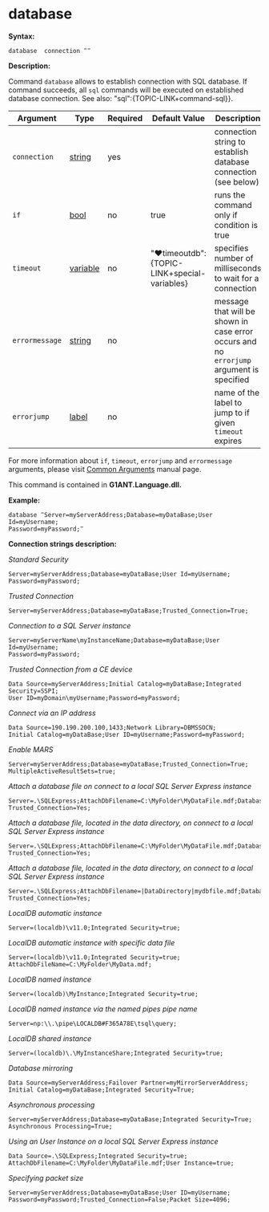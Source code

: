 # database

**Syntax:**

```G1ANT
database  connection ‴‴ 

```

**Description:**

Command `database` allows to establish connection with SQL database. If command succeeds, all `sql` commands will be executed on established database connection. See also: "sql":{TOPIC-LINK+command-sql}}.

| Argument | Type | Required | Default Value | Description |
| -------- | ---- | -------- | ------------- | ----------- |
|`connection`| [string](https://github.com/G1ANT-Robot/G1ANT.Manual/blob/master/G1ANT-Language/Structures/bool.md) | yes |  | connection string to establish database connection (see below) |
|`if`| [bool](https://github.com/G1ANT-Robot/G1ANT.Manual/blob/master/G1ANT-Language/Structures/bool.md) | no | true | runs the command only if condition is true |
|`timeout`| [variable](https://github.com/G1ANT-Robot/G1ANT.Manual/blob/master/G1ANT-Language/Special-Characters/variable.md) | no | "♥timeoutdb":{TOPIC-LINK+special-variables} | specifies number of milliseconds to wait for a connection|
|`errormessage`| [string](https://github.com/G1ANT-Robot/G1ANT.Manual/blob/master/G1ANT-Language/Structures/bool.md) | no | | message that will be shown in case error occurs and no `errorjump` argument is specified |
|`errorjump`| [label](https://github.com/G1ANT-Robot/G1ANT.Manual/blob/master/G1ANT-Language/Structures/bool.md) | no |  | name of the label to jump to if given `timeout` expires |

For more information about `if`, `timeout`, `errorjump` and `errormessage` arguments, please visit [Common Arguments](https://github.com/G1ANT-Robot/G1ANT.Manual/blob/master/G1ANT-Language/Common-Arguments.md)  manual page.

This command is contained in **G1ANT.Language.dll.**

**Example:**

```G1ANT
database ‴Server=myServerAddress;Database=myDataBase;User Id=myUsername;
Password=myPassword;‴

```

**Connection strings description:**

_Standard Security_

```G1ANT
Server=myServerAddress;Database=myDataBase;User Id=myUsername;
Password=myPassword;

```

_Trusted Connection_

```G1ANT
Server=myServerAddress;Database=myDataBase;Trusted_Connection=True;

```

_Connection to a SQL Server instance_

```G1ANT
Server=myServerName\myInstanceName;Database=myDataBase;User Id=myUsername;
Password=myPassword;

```

_Trusted Connection from a CE device_

```G1ANT
Data Source=myServerAddress;Initial Catalog=myDataBase;Integrated Security=SSPI;
User ID=myDomain\myUsername;Password=myPassword;

```

_Connect via an IP address_

```G1ANT
Data Source=190.190.200.100,1433;Network Library=DBMSSOCN;
Initial Catalog=myDataBase;User ID=myUsername;Password=myPassword;

```

_Enable MARS_

```G1ANT
Server=myServerAddress;Database=myDataBase;Trusted_Connection=True;
MultipleActiveResultSets=true;

```

_Attach a database file on connect to a local SQL Server Express instance_

```G1ANT
Server=.\SQLExpress;AttachDbFilename=C:\MyFolder\MyDataFile.mdf;Database=dbname;
Trusted_Connection=Yes;

```

_Attach a database file, located in the data directory, on connect to a local SQL Server Express instance_

```G1ANT
Server=.\SQLExpress;AttachDbFilename=C:\MyFolder\MyDataFile.mdf;Database=dbname;
Trusted_Connection=Yes;

```

_Attach a database file, located in the data directory, on connect to a local SQL Server Express instance_

```G1ANT
Server=.\SQLExpress;AttachDbFilename=|DataDirectory|mydbfile.mdf;Database=dbname;
Trusted_Connection=Yes;

```

_LocalDB automatic instance_

```G1ANT
Server=(localdb)\v11.0;Integrated Security=true;

```

_LocalDB automatic instance with specific data file_

```G1ANT
Server=(localdb)\v11.0;Integrated Security=true;
AttachDbFileName=C:\MyFolder\MyData.mdf;

```

_LocalDB named instance_

```G1ANT
Server=(localdb)\MyInstance;Integrated Security=true;

```

_LocalDB named instance via the named pipes pipe name_

```G1ANT
Server=np:\\.\pipe\LOCALDB#F365A78E\tsql\query;

```

_LocalDB shared instance_

```G1ANT
Server=(localdb)\.\MyInstanceShare;Integrated Security=true;

```

_Database mirroring_

```G1ANT
Data Source=myServerAddress;Failover Partner=myMirrorServerAddress;
Initial Catalog=myDataBase;Integrated Security=True;

```

_Asynchronous processing_

```G1ANT
Server=myServerAddress;Database=myDataBase;Integrated Security=True;
Asynchronous Processing=True;

```

_Using an User Instance on a local SQL Server Express instance_

```G1ANT
Data Source=.\SQLExpress;Integrated Security=true;
AttachDbFilename=C:\MyFolder\MyDataFile.mdf;User Instance=true;

```

_Specifying packet size_

```G1ANT
Server=myServerAddress;Database=myDataBase;User ID=myUsername;
Password=myPassword;Trusted_Connection=False;Packet Size=4096;

```